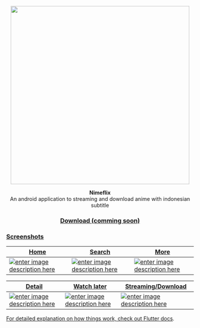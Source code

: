 <p align="center">
  <img width=480 src="https://media.discordapp.net/attachments/293767021030670356/845504679680933900/nimeflix-logo.png">
</p>
<center><b>Nimeflix</b></center>

<center>An android application to streaming and download anime with indonesian subtitle</center>

<h3><center><a href="#">Download (comming soon)</center></h3>

### Screenshots
| Home |  Search| More
|--|--|--|
|![enter image description here](https://media.discordapp.net/attachments/293767021030670356/845504397856210954/1.jpg?width=592&height=1052)  | ![enter image description here](https://media.discordapp.net/attachments/293767021030670356/845504395101995068/2.jpg?width=592&height=1052) |![enter image description here](https://media.discordapp.net/attachments/293767021030670356/845504394204413992/4.jpg?width=592&height=1052)|

| Detail |Watch later  |Streaming/Download
|--|--|--|
| ![enter image description here](https://media.discordapp.net/attachments/293767021030670356/845504389133107200/5.jpg?width=592&height=1052) | ![enter image description here](https://media.discordapp.net/attachments/293767021030670356/845504380345122837/3.jpg?width=592&height=1052) |![enter image description here](https://media.discordapp.net/attachments/293767021030670356/845504364215140362/6.jpg?width=592&height=1052)|

For detailed explanation on how things work, check out [Flutter docs](https://flutter.dev/docs).
